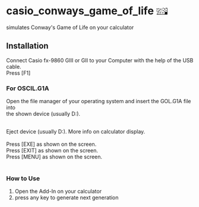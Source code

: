 # casio_conways_game_of_life ![GOL icon](MainIcon.bmp)
simulates Conway's Game of Life on your calculator 

## Installation

Connect Casio fx-9860 GIII or GII to your Computer with the help of the USB cable.<br>
Press [F1]<br>

### For OSCIL.G1A

Open the file manager of your operating system and insert the GOL.G1A file into <br>
the shown device (usually D:).<br>
<br>

Eject device (usually D:). More info on calculator display.<br>
<br>
Press [EXE] as shown on the screen.<br>
Press [EXIT] as shown on the screen.<br>
Press [MENU] as shown on the screen.<br>
<br>

### How to Use

1. Open the Add-In on your calculator
2. press any key to generate next generation
